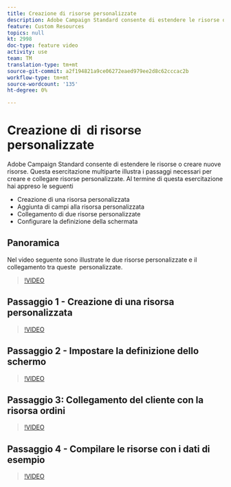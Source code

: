 ```yaml
---
title: Creazione di risorse personalizzate
description: Adobe Campaign Standard consente di estendere le risorse o creare nuove risorse. Questa esercitazione multiparte illustra i passaggi necessari per creare e collegare risorse personalizzate.
feature: Custom Resources
topics: null
kt: 2998
doc-type: feature video
activity: use
team: TM
translation-type: tm+mt
source-git-commit: a2f194821a9ce06272eaed979ee2d8c62cccac2b
workflow-type: tm+mt
source-wordcount: '135'
ht-degree: 0%

---
```



# Creazione di &#x200B; di risorse personalizzate

Adobe Campaign Standard consente di estendere le risorse o creare nuove risorse. Questa esercitazione multiparte illustra i passaggi necessari per creare e collegare risorse personalizzate. Al termine di questa esercitazione hai appreso le seguenti &#x200B;

* Creazione di una risorsa personalizzata
* Aggiunta di campi alla risorsa personalizzata
* Collegamento di due risorse personalizzate
* Configurare la definizione della schermata

## Panoramica

Nel video seguente sono illustrate le due risorse personalizzate e il collegamento tra queste &#x200B; personalizzate.
>[!VIDEO](https://video.tv.adobe.com/v/27715?quality=9)

## Passaggio 1 - Creazione di una risorsa personalizzata

>[!VIDEO](https://video.tv.adobe.com/v/27716?quality=9)

## Passaggio 2 - Impostare la definizione dello schermo

>[!VIDEO](https://video.tv.adobe.com/v/27713?quality=9)

## Passaggio 3: Collegamento del cliente con la risorsa ordini

>[!VIDEO](https://video.tv.adobe.com/v/27712?quality=9)

## Passaggio 4 - Compilare le risorse con i dati di esempio

>[!VIDEO](https://video.tv.adobe.com/v/27714?quality=9)
